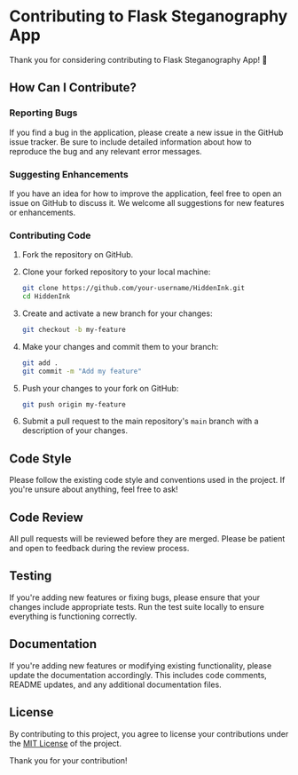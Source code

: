 # Contributing to Flask Steganography App

Thank you for considering contributing to Flask Steganography App! :tada:

## How Can I Contribute?

### Reporting Bugs

If you find a bug in the application, please create a new issue in the GitHub issue tracker. Be sure to include detailed information about how to reproduce the bug and any relevant error messages.

### Suggesting Enhancements

If you have an idea for how to improve the application, feel free to open an issue on GitHub to discuss it. We welcome all suggestions for new features or enhancements.

### Contributing Code

1. Fork the repository on GitHub.
2. Clone your forked repository to your local machine:
    ```bash
    git clone https://github.com/your-username/HiddenInk.git
    cd HiddenInk
    ```

3. Create and activate a new branch for your changes:
    ```bash
    git checkout -b my-feature
    ```

4. Make your changes and commit them to your branch:
    ```bash
    git add .
    git commit -m "Add my feature"
    ```

5. Push your changes to your fork on GitHub:
    ```bash
    git push origin my-feature
    ```

6. Submit a pull request to the main repository's `main` branch with a description of your changes.

## Code Style

Please follow the existing code style and conventions used in the project. If you're unsure about anything, feel free to ask!

## Code Review

All pull requests will be reviewed before they are merged. Please be patient and open to feedback during the review process.

## Testing

If you're adding new features or fixing bugs, please ensure that your changes include appropriate tests. Run the test suite locally to ensure everything is functioning correctly.

## Documentation

If you're adding new features or modifying existing functionality, please update the documentation accordingly. This includes code comments, README updates, and any additional documentation files.

## License

By contributing to this project, you agree to license your contributions under the [MIT License](./LICENSE) of the project.

Thank you for your contribution!
